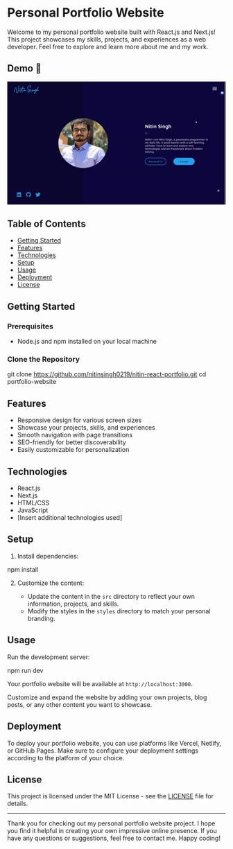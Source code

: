 # Personal Portfolio Website

Welcome to my personal portfolio website built with React.js and Next.js! This project showcases my skills, projects, and experiences as a web developer. Feel free to explore and learn more about me and my work.

## Demo :movie_camera:

![Demo](Demo.gif)

## Table of Contents

- [Getting Started](#getting-started)
- [Features](#features)
- [Technologies](#technologies)
- [Setup](#setup)
- [Usage](#usage)
- [Deployment](#deployment)
- [License](#license)

## Getting Started

### Prerequisites

- Node.js and npm installed on your local machine

### Clone the Repository

git clone https://github.com/nitinsingh0219/nitin-react-portfolio.git
cd portfolio-website

## Features

- Responsive design for various screen sizes
- Showcase your projects, skills, and experiences
- Smooth navigation with page transitions
- SEO-friendly for better discoverability
- Easily customizable for personalization

## Technologies

- React.js
- Next.js
- HTML/CSS
- JavaScript
- [Insert additional technologies used]

## Setup

1. Install dependencies:

npm install

2. Customize the content:

   - Update the content in the `src` directory to reflect your own information, projects, and skills.
   - Modify the styles in the `styles` directory to match your personal branding.

## Usage

Run the development server:

npm run dev

Your portfolio website will be available at `http://localhost:3000`.

Customize and expand the website by adding your own projects, blog posts, or any other content you want to showcase.

## Deployment

To deploy your portfolio website, you can use platforms like Vercel, Netlify, or GitHub Pages. Make sure to configure your deployment settings according to the platform of your choice.

## License

This project is licensed under the MIT License - see the [LICENSE](LICENSE) file for details.

---

Thank you for checking out my personal portfolio website project. I hope you find it helpful in creating your own impressive online presence. If you have any questions or suggestions, feel free to contact me. Happy coding!


